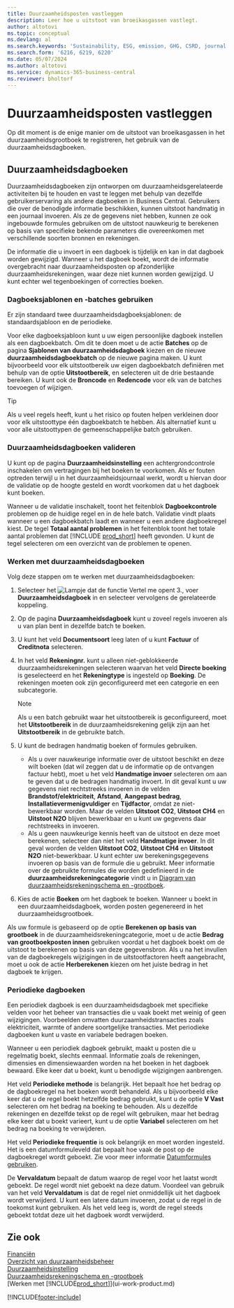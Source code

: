 ```yaml
---
title: Duurzaamheidsposten vastleggen
description: Leer hoe u uitstoot van broeikasgassen vastlegt.
author: altotovi
ms.topic: conceptual
ms.devlang: al
ms.search.keywords: 'Sustainability, ESG, emission, GHG, CSRD, journal'
ms.search.form: '6216, 6219, 6220'
ms.date: 05/07/2024
ms.author: altotovi
ms.service: dynamics-365-business-central
ms.reviewer: bholtorf
---
```


# <a name="record-sustainability-entries"></a>Duurzaamheidsposten vastleggen

Op dit moment is de enige manier om de uitstoot van broeikasgassen in het duurzaamheidsgrootboek te registreren, het gebruik van de duurzaamheidsdagboeken.

## <a name="sustainability-journals"></a>Duurzaamheidsdagboeken

Duurzaamheidsdagboeken zijn ontworpen om duurzaamheidsgerelateerde activiteiten bij te houden en vast te leggen met behulp van dezelfde gebruikerservaring als andere dagboeken in Business Central. Gebruikers die over de benodigde informatie beschikken, kunnen uitstoot handmatig in een journaal invoeren. Als ze de gegevens niet hebben, kunnen ze ook ingebouwde formules gebruiken om de uitstoot nauwkeurig te berekenen op basis van specifieke bekende parameters die overeenkomen met verschillende soorten bronnen en rekeningen.

De informatie die u invoert in een dagboek is tijdelijk en kan in dat dagboek worden gewijzigd. Wanneer u het dagboek boekt, wordt de informatie overgebracht naar duurzaamheidsposten op afzonderlijke duurzaamheidsrekeningen, waar deze niet kunnen worden gewijzigd. U kunt echter wel tegenboekingen of correcties boeken.

### <a name="use-journal-templates-and-batches"></a>Dagboeksjablonen en -batches gebruiken

Er zijn standaard twee duurzaamheidsdagboeksjablonen: de standaardsjabloon en de periodieke.

Voor elke dagboeksjabloon kunt u uw eigen persoonlijke dagboek instellen als een dagboekbatch. Om dit te doen moet u de actie **Batches** op de pagina **Sjablonen van duurzaamheidsdagboek** kiezen en de nieuwe **duurzaamheidsdagboekbatch** op de nieuwe pagina maken. U kunt bijvoorbeeld voor elk uitstootbereik uw eigen dagboekbatch definiëren met behulp van de optie **Uitstootbereik**, en selecteren uit de drie bestaande bereiken. U kunt ook de **Broncode** en **Redencode** voor elk van de batches toevoegen of wijzigen.

> [!TIP]
> Als u veel regels heeft, kunt u het risico op fouten helpen verkleinen door voor elk uitstoottype één dagboekbatch te hebben. Als alternatief kunt u voor alle uitstoottypen de gemeenschappelijke batch gebruiken.

### <a name="validate-sustainability-journals"></a>Duurzaamheidsdagboeken valideren

U kunt op de pagina **Duurzaamheidsinstelling** een achtergrondcontrole inschakelen om vertragingen bij het boeken te voorkomen. Als er fouten optreden terwijl u in het duurzaamheidsjournaal werkt, wordt u hiervan door de validatie op de hoogte gesteld en wordt voorkomen dat u het dagboek kunt boeken.

Wanneer u de validatie inschakelt, toont het feitenblok **Dagboekcontrole** problemen op de huidige regel en in de hele batch. Validatie vindt plaats wanneer u een dagboekbatch laadt en wanneer u een andere dagboekregel kiest. De tegel **Totaal aantal problemen** in het feitenblok toont het totale aantal problemen dat [!INCLUDE [prod_short](includes/prod_short.md)] heeft gevonden. U kunt de tegel selecteren om een overzicht van de problemen te openen.

### <a name="work-with-sustainability-journals"></a>Werken met duurzaamheidsdagboeken

Volg deze stappen om te werken met duurzaamheidsdagboeken:

1. Selecteer het ![Lampje dat de functie Vertel me opent 3.](media/ui-search/search_small.png "Vertel me wat u wilt doen"), voer **Duurzaamheidsdagboek** in en selecteer vervolgens de gerelateerde koppeling.
2. Op de pagina **Duurzaamheidsdagboek** kunt u zoveel regels invoeren als u van plan bent in dezelfde batch te boeken.
3. U kunt het veld **Documentsoort** leeg laten of u kunt **Factuur** of **Creditnota** selecteren.
4. In het veld **Rekeningnr.** kunt u alleen niet-geblokkeerde duurzaamheidsrekeningen selecteren waarvan het veld **Directe boeking** is geselecteerd en het **Rekeningtype** is ingesteld op **Boeking**. De rekeningen moeten ook zijn geconfigureerd met een categorie en een subcategorie.

    > [!NOTE]
    > Als u een batch gebruikt waar het uitstootbereik is geconfigureerd, moet het **Uitstootbereik** in de duurzaamheidsrekening gelijk zijn aan het **Uitstootbereik** in de gebruikte batch.

5. U kunt de bedragen handmatig boeken of formules gebruiken.

    - Als u over nauwkeurige informatie over de uitstoot beschikt en deze wilt boeken (dat wil zeggen dat u de informatie op de ontvangen factuur hebt), moet u het veld **Handmatige invoer** selecteren om aan te geven dat u de bedragen handmatig invoert. In dit geval kunt u uw gegevens niet rechtstreeks invoeren in de velden **Brandstof/elektriciteit**, **Afstand**, **Aangepast bedrag**, **Installatievermenigvuldiger** en **Tijdfactor**, omdat ze niet-bewerkbaar worden. Maar de velden **Uitstoot CO2**, **Uitstoot CH4** en **Uitstoot N2O** blijven bewerkbaar en u kunt uw gegevens daar rechtstreeks in invoeren.
    - Als u geen nauwkeurige kennis heeft van de uitstoot en deze moet berekenen, selecteer dan niet het veld **Handmatige invoer**. In dit geval worden de velden **Uitstoot CO2**, **Uitstoot CH4** en **Uitstoot N2O** niet-bewerkbaar. U kunt echter uw berekeningsgegevens invoeren op basis van de formule die u gebruikt. Meer informatie over de gebruikte formules die worden gedefinieerd in de **duurzaamheidsrekeningcategorie** vindt u in [Diagram van duurzaamheidsrekeningschema en -grootboek](finance-sustainability-accounts-ledger.md#account-categories).

6. Kies de actie **Boeken** om het dagboek te boeken. Wanneer u boekt in een duurzaamheidsdagboek, worden posten gegenereerd in het duurzaamheidsgrootboek.

Als uw formule is gebaseerd op de optie **Berekenen op basis van grootboek** in de duurzaamheidsrekeningcategorie, moet u de actie **Bedrag van grootboekposten innen** gebruiken voordat u het dagboek boekt om de uitstoot te berekenen op basis van deze gegevensbron. Als u na het invullen van de dagboekregels wijzigingen in de uitstootfactoren heeft aangebracht, moet u ook de actie **Herberekenen** kiezen om het juiste bedrag in het dagboek te krijgen.

### <a name="recurring-journals"></a>Periodieke dagboeken

Een periodiek dagboek is een duurzaamheidsdagboek met specifieke velden voor het beheer van transacties die u vaak boekt met weinig of geen wijzigingen. Voorbeelden omvatten duurzaamheidstransacties zoals elektriciteit, warmte of andere soortgelijke transacties. Met periodieke dagboeken kunt u vaste en variabele bedragen boeken.

Wanneer u een periodiek dagboek gebruikt, maakt u posten die u regelmatig boekt, slechts eenmaal. Informatie zoals de rekeningen, dimensies en dimensiewaarden worden na het boeken in het dagboek bewaard. Elke keer dat u boekt, kunt u benodigde wijzigingen aanbrengen.

Het veld **Periodieke methode** is belangrijk. Het bepaalt hoe het bedrag op de dagboekregel na het boeken wordt behandeld. Als u bijvoorbeeld elke keer dat u de regel boekt hetzelfde bedrag gebruikt, kunt u de optie **V Vast** selecteren om het bedrag na boeking te behouden. Als u dezelfde rekeningen en dezelfde tekst op de regel wilt gebruiken, maar het bedrag elke keer dat u boekt varieert, kunt u de optie **Variabel** selecteren om het bedrag na boeking te verwijderen.

Het veld **Periodieke frequentie** is ook belangrijk en moet worden ingesteld. Het is een datumformuleveld dat bepaalt hoe vaak de post op de dagboekregel wordt geboekt. Zie voor meer informatie [Datumformules gebruiken](ui-enter-date-ranges.md#use-date-formulas).

De **Vervaldatum** bepaalt de datum waarop de regel voor het laatst wordt geboekt. De regel wordt niet geboekt na deze datum. Voordeel van gebruik van het veld **Vervaldatum** is dat de regel niet onmiddellijk uit het dagboek wordt verwijderd. U kunt een latere datum invoeren, zodat u de regel in de toekomst kunt gebruiken. Als het veld leeg is, wordt de regel steeds geboekt totdat deze uit het dagboek wordt verwijderd.

## <a name="see-also"></a>Zie ook

[Financiën](finance.md)  
[Overzicht van duurzaamheidsbeheer](finance-manage-sustainability.md)  
[Duurzaamheidsinstelling](finance-sustainability-setup.md)  
[Duurzaamheidsrekeningschema en -grootboek](finance-sustainability-accounts-ledger.md)  
[Werken met [!INCLUDE[prod_short](includes/prod_short.md)]](ui-work-product.md)  

[!INCLUDE[footer-include](includes/footer-banner.md)]
